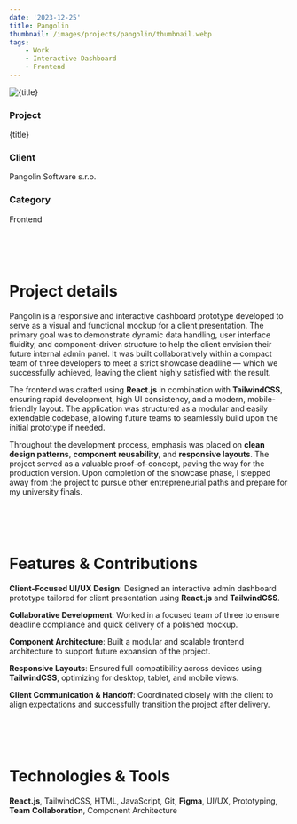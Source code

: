 ```yaml
---
date: '2023-12-25'
title: Pangolin
thumbnail: /images/projects/pangolin/thumbnail.webp
tags:
    - Work
    - Interactive Dashboard
    - Frontend
---
```


<img src="/images/projects/pangolin/thumbnail.webp" alt={title} class="w-full h-80 object-cover mb-4 rounded-lg" />

<div class="bg-neutral-900 flex flex-wrap gap-y-8 gap-x-20 justify-between px-8 py-6 rounded-lg xs:px-24">
    <div>
        <h3 class="!m-0 !mb-1 !font-semibold">Project</h3>
        <p class="!m-0">{title}</p>
    </div>
    <div>
        <h3 class="!m-0 !mb-1 !font-semibold">Client</h3>
        <p class="!m-0">Pangolin Software s.r.o.</p>
    </div>
    <div>
        <h3 class="!m-0 !mb-1 !font-semibold">Category</h3>
        <p class="!m-0">Frontend</p>
    </div>
</div>

<br />
<br />
<br />

# Project details

Pangolin is a responsive and interactive dashboard prototype developed to serve as a visual and functional mockup for a client presentation. The primary goal was to demonstrate dynamic data handling, user interface fluidity, and component-driven structure to help the client envision their future internal admin panel. It was built collaboratively within a compact team of three developers to meet a strict showcase deadline — which we successfully achieved, leaving the client highly satisfied with the result.

The frontend was crafted using **React.js** in combination with **TailwindCSS**, ensuring rapid development, high UI consistency, and a modern, mobile-friendly layout. The application was structured as a modular and easily extendable codebase, allowing future teams to seamlessly build upon the initial prototype if needed.

Throughout the development process, emphasis was placed on **clean design patterns**, **component reusability**, and **responsive layouts**. The project served as a valuable proof-of-concept, paving the way for the production version. Upon completion of the showcase phase, I stepped away from the project to pursue other entrepreneurial paths and prepare for my university finals.

<br />
<br />
<br />

# Features & Contributions

**Client-Focused UI/UX Design**: Designed an interactive admin dashboard prototype tailored for client presentation using **React.js** and **TailwindCSS**.

**Collaborative Development**: Worked in a focused team of three to ensure deadline compliance and quick delivery of a polished mockup.

**Component Architecture**: Built a modular and scalable frontend architecture to support future expansion of the project.

**Responsive Layouts**: Ensured full compatibility across devices using **TailwindCSS**, optimizing for desktop, tablet, and mobile views.

**Client Communication & Handoff**: Coordinated closely with the client to align expectations and successfully transition the project after delivery.

<br />
<br />
<br />

# Technologies & Tools

**React.js**, TailwindCSS, HTML, JavaScript, Git, **Figma**, UI/UX, Prototyping, **Team Collaboration**, Component Architecture
